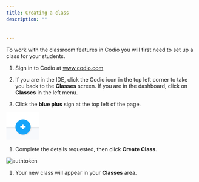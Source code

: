 ```yaml
---
title: Creating a class
description: ""


---
```


To work with the classroom features in Codio you will first need to set up a class for your students.

1. Sign in to Codio at www.codio.com

1. If you are in the IDE, click the Codio icon in the top left corner to take you back to the **Classes** screen. If you are in the dashboard, click on **Classes** in the left menu.

1. Click the **blue plus** sign at the top left of the page.
<img alt="authtoken" src="/img/manage_classes/blue_plus.png" class="simple"/>

1. Complete the details requested, then click **Create Class**.
<img alt="authtoken" src="/img/manage_classes/create_class/create_new_class.png" class="simple"/>

1. Your new class will appear in your **Classes** area.
